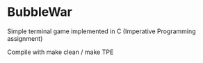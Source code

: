 # BubbleWar
Simple terminal game implemented in C (Imperative Programming assignment)

Compile with make clean / make TPE

